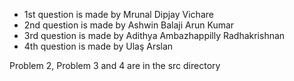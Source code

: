 - 1st question is made by Mrunal Dipjay Vichare
- 2nd question is made by Ashwin Balaji Arun Kumar
- 3rd question is made by Adithya Ambazhappilly Radhakrishnan
- 4th question is made by Ulaş Arslan 

Problem 2, Problem 3 and 4 are in the src directory
